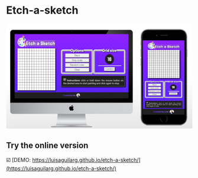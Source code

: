 # Etch-a-sketch
![App Screenshot](https://raw.githubusercontent.com/LuisAguilarG/etch-a-sketch/refs/heads/main/images/demo.png)

## Try the online version
☑️ [DEMO: https://luisaguilarg.github.io/etch-a-sketch/](https://luisaguilarg.github.io/etch-a-sketch/)
